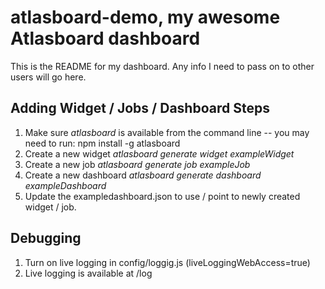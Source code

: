 # atlasboard-demo, my awesome Atlasboard dashboard
This is the README for my dashboard. Any info I need to pass on to other users will go here.

## Adding Widget / Jobs / Dashboard Steps 

1. Make sure *atlasboard* is available from the command line -- you may need to run: npm install -g atlasboard
2. Create a new widget *atlasboard generate widget exampleWidget*
3. Create a new job *atlasboard generate job exampleJob*
4. Create a new dashboard *atlasboard generate dashboard exampleDashboard*
5. Update the exampledashboard.json to use / point to newly created widget / job.

## Debugging 

1. Turn on live logging in config/loggig.js  (liveLoggingWebAccess=true)
2. Live logging is available at /log

